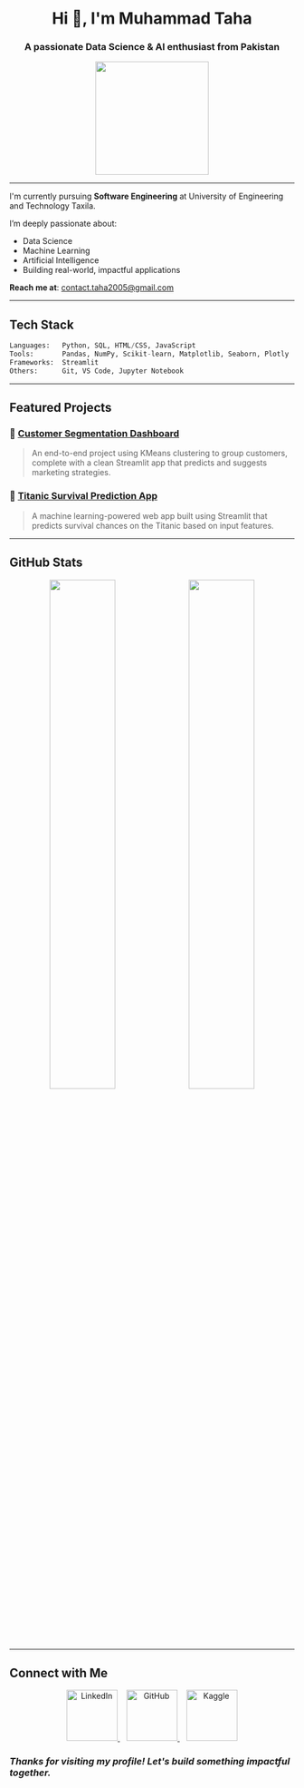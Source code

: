 
<h1 align="center">Hi 👋, I'm Muhammad Taha</h1>
<h3 align="center">A passionate Data Science & AI enthusiast from Pakistan</h3>

<p align="center">
  <img src="https://media.giphy.com/media/LMt9638dO8dftAjtco/giphy.gif" width="200"/>
</p>

---

 I'm currently pursuing **Software Engineering** at University of Engineering and Technology Taxila.

 I’m deeply passionate about:
- Data Science 
- Machine Learning 
- Artificial Intelligence 
- Building real-world, impactful applications 

 **Reach me at**: contact.taha2005@gmail.com

---

##  Tech Stack

```python
Languages:   Python, SQL, HTML/CSS, JavaScript
Tools:       Pandas, NumPy, Scikit-learn, Matplotlib, Seaborn, Plotly
Frameworks:  Streamlit
Others:      Git, VS Code, Jupyter Notebook
````

---

##  Featured Projects

### 🔹 [Customer Segmentation Dashboard](https://github.com/MuhammadTaha1038/Customer-Segmentation-Dashboard)

> An end-to-end project using KMeans clustering to group customers, complete with a clean Streamlit app that predicts and suggests marketing strategies.

### 🔹 [Titanic Survival Prediction App](https://github.com/MuhammadTaha1038/Titanic-Survival-Prediction)

> A machine learning-powered web app built using Streamlit that predicts survival chances on the Titanic based on input features.

---

##  GitHub Stats

<p align="center">
  <img src="https://github-readme-stats.vercel.app/api?username=MuhammadTaha1038&show_icons=true&theme=default" width="48%" />
  <img src="https://github-readme-streak-stats.herokuapp.com/?user=MuhammadTaha1038&theme=default" width="48%" />
</p>

---

##  Connect with Me

<p align="center">
  <a href="https://linkedin.com/in/muhammad-taha-b88807248/" target="_blank">
    <img src="https://cdn-icons-png.flaticon.com/512/174/174857.png" alt="LinkedIn" width="90" />
  </a>
  &nbsp;&nbsp;
  <a href="https://github.com/MuhammadTaha1038" target="_blank">
    <img src="https://cdn.jsdelivr.net/gh/devicons/devicon/icons/github/github-original.svg" alt="GitHub" width="90"/>
  </a>
  &nbsp;&nbsp;
  <a href="https://www.kaggle.com/muhammadtaha1038" target="_blank">
    <img src="https://cdn4.iconfinder.com/data/icons/logos-and-brands/512/189_Kaggle_logo_logos-512.png" alt="Kaggle" width="90" />
  </a>
</p>



### *Thanks for visiting my profile! Let's build something impactful together.*


